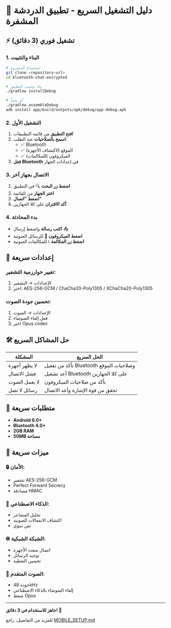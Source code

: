# 🚀 دليل التشغيل السريع - تطبيق الدردشة المشفرة

## ⚡ تشغيل فوري (3 دقائق)

### 1. البناء والتثبيت
```bash
# استنساخ المشروع
git clone <repository-url>
cd bluetooth-chat-encrypted

# بناء وتثبيت التطبيق
./gradlew installDebug

# أو يدوياً
./gradlew assembleDebug
adb install app/build/outputs/apk/debug/app-debug.apk
```

### 2. التشغيل الأول
1. **افتح التطبيق** من قائمة التطبيقات
2. **اسمح بالصلاحيات** عند الطلب:
   - ✅ Bluetooth
   - ✅ الموقع (لاكتشاف الأجهزة)
   - ✅ الميكروفون (للمكالمات)
3. **فعل Bluetooth** في إعدادات الجهاز

### 3. الاتصال بجهاز آخر
1. **اضغط زر البحث** 🔍 في التطبيق
2. **اختر الجهاز** من القائمة
3. **اضغط "اتصال"**
4. **أكد الاقتران** على كلا الجهازين

### 4. بدء المحادثة
- **اكتب رسالة** واضغط إرسال 📤
- **اضغط الميكروفون** 🎤 للرسائل الصوتية
- **اضغط زر المكالمة** 📞 للمكالمات الصوتية

## 🔧 إعدادات سريعة

### تغيير خوارزمية التشفير:
1. الإعدادات → التشفير
2. اختر: AES-256-GCM / ChaCha20-Poly1305 / XChaCha20-Poly1305

### تحسين جودة الصوت:
1. الإعدادات → الصوت
2. فعل إلغاء الضوضاء
3. اختر Opus codec

## 🛠️ حل المشاكل السريع

| المشكلة | الحل السريع |
|---------|-------------|
| لا يظهر أجهزة | تأكد من تفعيل Bluetooth وصلاحيات الموقع |
| فشل الاتصال | أعد تشغيل Bluetooth على كلا الجهازين |
| لا يعمل الصوت | تأكد من صلاحيات الميكروفون |
| رسائل لا تصل | تحقق من قوة الإشارة وأعد الاتصال |

## 📱 متطلبات سريعة

- **Android 6.0+**
- **Bluetooth 4.0+**
- **2GB RAM**
- **50MB مساحة**

## 🎯 ميزات سريعة

### 🔒 الأمان:
- تشفير AES-256-GCM
- Perfect Forward Secrecy
- مصادقة HMAC

### 🤖 الذكاء الاصطناعي:
- تحليل المشاعر
- اكتشاف الانفعالات الصوتية
- نص تنبؤي

### 🌐 الشبكة الشبكية:
- اتصال متعدد الأجهزة
- توجيه الرسائل
- تحسين التغطية

### 🎵 الصوت المتقدم:
- جودة 48kHz
- إلغاء الضوضاء بالذكاء الاصطناعي
- ضغط Opus

---

**جاهز للاستخدام في 3 دقائق! 🎉**

للمزيد من التفاصيل، راجع [MOBILE_SETUP.md](MOBILE_SETUP.md)